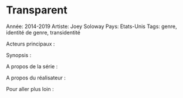 # Transparent

Année: 2014-2019
Artiste: Joey Soloway
Pays: Etats-Unis
Tags: genre, identité de genre, transidentité

Acteurs principaux :

Synopsis :

A propos de la série :

A propos du réalisateur : 

Pour aller plus loin :